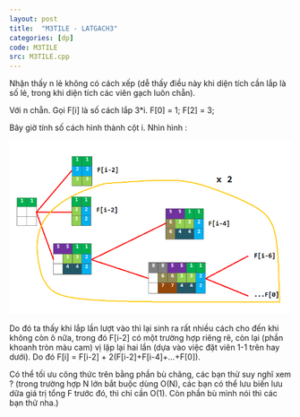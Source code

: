 ```yaml
---
layout: post
title:  "M3TILE - LATGACH3"
categories: [dp]
code: M3TILE
src: M3TILE.cpp
---
```


Nhận thấy n lẻ không có cách xếp (dễ thấy điều này khi diện tích cần lắp là số lẻ, trong khi diện tích các viên gạch luôn chẵn).

Với n chẵn. Gọi F[i] là số cách lắp 3*i. F[0] = 1; F[2] = 3; 

Bây giờ tính số cách hình thành cột i. Nhìn hình : 

<img src="/static/img/posts/M3TILE.jpeg">


Do đó ta thấy khi lắp lần lượt vào thì lại sinh ra rất nhiều cách cho đến khi không còn ô nữa, trong đó F[i-2] có một trường hợp riêng rẽ, còn lại (phần khoanh tròn màu cam) vị lặp lại hai lần (dựa vào việc đặt viên 1-1 trên hay dưới). Do đó F[i] = F[i-2] + 2(F[i-2]+F[i-4]+…+F[0]).

Có thể tối ưu công thức trên bằng phần bù chăng, các bạn thử suy nghĩ xem ? (trong trường hợp N lớn bắt buộc dùng O(N), các bạn có thể lưu biến lưu dữa giá trị tổng F trước đó, thì chỉ cần O(1). Còn phần bù mình nói thì các bạn thử nha.)
